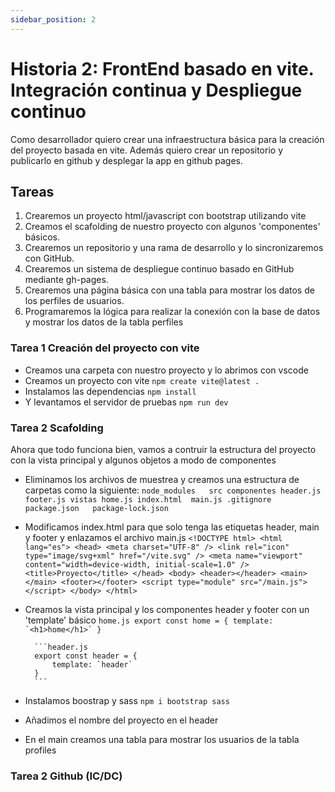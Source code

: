 ```yaml
---
sidebar_position: 2
---
```


# Historia 2: FrontEnd basado en vite. Integración continua y Despliegue continuo

Como desarrollador quiero crear una infraestructura básica para la creación del proyecto basada en vite. Además quiero crear un repositorio y publicarlo en github y desplegar la app en github pages.

## Tareas
1. Crearemos un proyecto html/javascript con bootstrap utilizando vite
2. Creamos el scafolding de nuestro proyecto con algunos 'componentes' básicos.
3. Crearemos un repositorio y una rama de desarrollo y lo sincronizaremos con GitHub.
4. Crearemos un sistema de despliegue continuo basado en GitHub mediante gh-pages.
5. Crearemos una página básica con una tabla para mostrar los datos de los perfiles de usuarios.
6. Programaremos la lógica para realizar la conexión con la base de datos y  mostrar los datos de la tabla perfiles

### Tarea 1 Creación del proyecto con vite
- Creamos una carpeta con nuestro proyecto y lo abrimos con vscode
- Creamos un proyecto con vite     `npm create vite@latest . `
- Instalamos las dependencias `npm install`
- Y levantamos el servidor de pruebas `npm run dev`
### Tarea 2 Scafolding
Ahora que todo funciona bien, vamos a contruir la estructura del proyecto con la vista principal y algunos objetos a modo de componentes
- Eliminamos los archivos de muestrea y creamos una estructura de carpetas como la siguiente:
        ```
        node_modules  
        src
            componentes
                header.js
                footer.js
            vistas
                home.js
            index.html 
            main.js
        .gitignore  
        package.json  
        package-lock.json  
        ```

- Modificamos index.html para que solo tenga las etiquetas header, main y footer y enlazamos el archivo main.js
        ```
        <!DOCTYPE html>
        <html lang="es">
          <head>
            <meta charset="UTF-8" />
            <link rel="icon" type="image/svg+xml" href="/vite.svg" />
            <meta name="viewport" content="width=device-width, initial-scale=1.0" />
            <title>Proyecto</title>
          </head>
          <body>
            <header></header>
            <main></main>
            <footer></footer>
            <script type="module" src="/main.js"></script>
          </body>
        </html>
        ```
- Creamos la vista principal y los componentes header y footer con un 'template' básico
        ```home.js
        export const home = {
            template: `<h1>home</h1>`
        }
        ```
        
        ```header.js
        export const header = {
            template: `header`
        }
        ```

- Instalamos boostrap y sass `npm i bootstrap sass` 
- Añadimos el nombre del proyecto en el header
- En el main creamos una tabla para mostrar los usuarios de la tabla profiles

### Tarea 2 Github (IC/DC)


    

